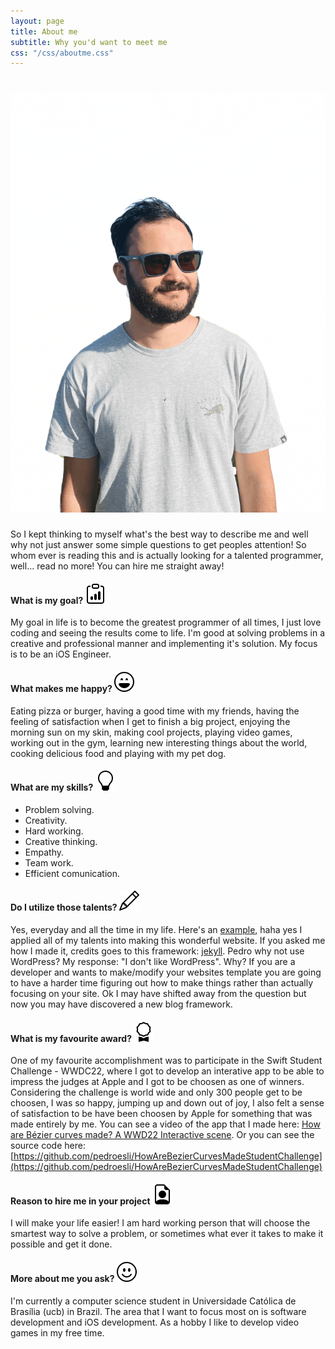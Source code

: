 ```yaml
---
layout: page
title: About me
subtitle: Why you'd want to meet me
css: "/css/aboutme.css"
---
```


# ![my picture](/img/aboutme/profile-pic.png)

So I kept thinking to myself what's the best way to describe me and well why not just answer some simple questions to get peoples attention!
So whom ever is reading this and is actually looking for a talented programmer, well... read no more! You can hire me straight away!

#### What is my goal? ![clipboard-data](/img/aboutme/clipboard-data.svg)
My goal in life is to become the greatest programmer of all times, I just love coding and seeing the results come to life. I'm good at solving problems in a creative and professional manner and implementing it's solution. My focus is to be an iOS Engineer.

#### What makes me happy? ![emoji-laughing](/img/aboutme/emoji-laughing.svg)
Eating pizza or burger, having a good time with my friends, having the feeling of satisfaction when I get to finish a big project, enjoying the morning sun on my skin, making cool projects, playing video games, working out in the gym, learning new interesting things about the world, cooking delicious food and playing with my pet dog.

#### What are my skills? ![lightbulb](/img/aboutme/lightbulb.svg)
- Problem solving.
- Creativity.
- Hard working.
- Creative thinking.
- Empathy.
- Team work.
- Efficient comunication.

#### Do I utilize those talents? ![pencil](/img/aboutme/pencil.svg)
Yes, everyday and all the time in my life. Here's an [example](/index.html), haha yes I applied all of my talents into making this wonderful website. If you asked me how I made it, credits goes to this framework: [jekyll](https://jekyllrb.com/). Pedro why not use WordPress? My response: "I don't like WordPress". Why? If you are a developer and wants to make/modify your websites template you are going to have a harder time figuring out how to make things rather than actually focusing on your site. Ok I may have shifted away from the question but now you may have discovered a new blog framework.

#### What is my favourite award? ![award](/img/aboutme/award.svg)
One of my favourite accomplishment was to participate in the Swift Student Challenge - WWDC22, where I got to develop an interative app to be able to impress the judges at Apple and I got to be choosen as one of winners. Considering the challenge is world wide and only 300 people get to be choosen, I was so happy, jumping up and down out of joy, I also felt a sense of satisfaction to be have been choosen by Apple for something that was made entirely by me. You can see a video of the app that I made here: [How are Bézier curves made? A WWD22 Interactive scene](https://youtu.be/CKAgK4ZwFyQ). Or you can see the source code here: [https://github.com/pedroesli/HowAreBezierCurvesMadeStudentChallenge](https://github.com/pedroesli/HowAreBezierCurvesMadeStudentChallenge)

#### Reason to hire me in your project ![file-earmark-person](/img/aboutme/file-earmark-person.svg)
I will make your life easier! I am hard working person that will choose the smartest way to solve a problem, or sometimes what ever it takes to make it possible and get it done.

#### More about me you ask? ![emoji-smile](/img/aboutme/emoji-smile.svg)
I'm currently a computer science student in Universidade Católica de Brasília (ucb) in Brazil.
The area that I want to focus most on is software development and iOS development. As a hobby I like to develop video games in my free time.
